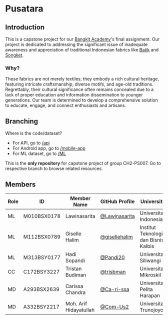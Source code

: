 
# Pusatara
## Introduction
This is a capstone project for our [Bangkit Academy](https://g.co/bangkit)'s final assignment. Our project is dedicated to addressing the significant issue of inadequate awareness and appreciation of traditional Indonesian fabrics like [Batik](https://en.wikipedia.org/wiki/Batik) and [Songket](https://en.wikipedia.org/wiki/Songket). 

### Why?
These fabrics are not merely textiles; they embody a rich cultural heritage, featuring intricate craftsmanship, diverse motifs, and age-old traditions. Regrettably, their cultural significance often remains concealed due to a lack of proper education and information dissemination to younger generations. Our team is determined to develop a comprehensive solution to educate, engage, and connect enthusiasts and artisans.

## Branching
Where is the code/dataset?

- For API, go to [/api](https://github.com/Pandi20/Pusatara/tree/api)
- For Android app, go to [/mobile-app](https://github.com/Pandi20/Pusatara/tree/mobile-app)
- For ML dataset, go to [/ML](https://github.com/Pandi20/Pusatara/tree/ML)

This is the **only repository** for capstone project of group CH2-PS007. Go to respective branch to browse related resources.

## Members

| Role | ID         | Member Name                        | GitHub Profile                        | University                |
|------|------------|------------------------------------|---------------------------------------|---------------------------|
| ML   | M010BSX0178| Lawinasarita                       | [@Lawinasarita](https://github.com/Lawinasarita) | Universitas Indonesia     |
| ML   | M112BSX0789| Giselle Halim                      | [@gisellehalim](https://github.com/gisellehalim) | Institut Teknologi dan Bisnis Kalbis |
| ML   | M313BSY0177| Hadi Sopandi                       | [@Pandi20](https://github.com/Pandi20) | Universitas Siliwangi    |
| CC   | C172BSY3227| Tristan Budiman                    | [@trisbman](https://github.com/trisbman) | Universitas Mikroskil    |
| MD   | A293BSX2639| Carissa Chandra                    | [@Ca-ri-ssa](https://github.com/Ca-ri-ssa) | Universitas Pelita Harapan|
| MD   | A332BSY2217| Moh. Arif Hidayatullah             | [@Com-Us2](https://github.com/Com-Us2) | Universitas Trunojoyo    |
